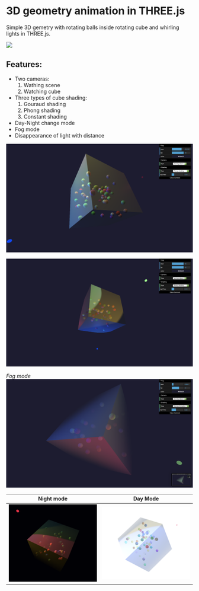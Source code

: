# 3D geometry animation in THREE.js 
Simple 3D gemetry with rotating balls inside rotating cube and whirling lights in THREE.js.

![](https://github.com/holdenkold/cube-bubbles-geometry/blob/master/img/animation.gif)

## Features:
* Two cameras:
    1. Wathing scene
    2. Watching cube
* Three types of cube shading:
  1. Gouraud shading
  2. Phong shading
  3. Constant shading
* Day-Night change mode
* Fog mode
* Disappearance of light with distance

![](https://github.com/holdenkold/cube-bubbles-geometry/blob/master/img/img3.png)

![](https://github.com/holdenkold/cube-bubbles-geometry/blob/master/img/img5.png)

*Fog mode*
![](https://github.com/holdenkold/cube-bubbles-geometry/blob/master/img/fog1.png)

Night mode | Day Mode
:-------------------------:|:-------------------------:
![](https://github.com/holdenkold/cube-bubbles-geometry/blob/master/img/night.png) | ![](https://github.com/holdenkold/cube-bubbles-geometry/blob/master/img/day.png)
